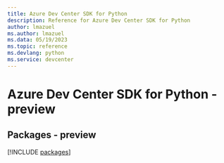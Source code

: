 ```yaml
---
title: Azure Dev Center SDK for Python
description: Reference for Azure Dev Center SDK for Python
author: lmazuel
ms.author: lmazuel
ms.data: 05/19/2023
ms.topic: reference
ms.devlang: python
ms.service: devcenter
---
```

# Azure Dev Center SDK for Python - preview
## Packages - preview
[!INCLUDE [packages](dev-center-index.md)]